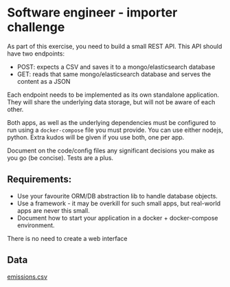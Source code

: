# Software engineer - importer challenge

As part of this exercise, you need to build a small REST API. This API should have two endpoints:

- POST: expects a CSV and saves it to a mongo/elasticsearch database
- GET: reads that same mongo/elasticsearch database and serves the content as a JSON

Each endpoint needs to be implemented as its own standalone application. They will share the underlying data storage, but will not be aware of each other.

Both apps, as well as the underlying dependencies must be configured to run using a `docker-compose` file you must provide. You can use either nodejs, python. Extra kudos will be given if you use both, one per app. 

Document on the code/config files any significant decisions you make as you go (be concise). Tests are a plus.

## Requirements:

- Use your favourite ORM/DB abstraction lib to handle database objects.
- Use a framework - it may be overkill for such small apps, but real-world apps are never this small.
- Document how to start your application in a docker + docker-compose environment. 

There is no need to create a web interface

## Data

[emissions.csv](data/emissions.csv)
